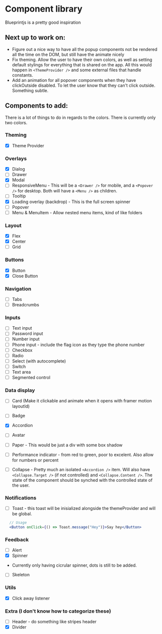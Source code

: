 # Component library

Blueprintjs is a pretty good inspiration

## Next up to work on:
- Figure out a nice way to have all the popup components not be rendered all the time on the DOM, but still have the animate nicely
- Fix theming. Allow the user to have their own colors, as well as setting default stylings for everything that is shared on the app. All this would happen in `<ThemeProvider />` and some external files that handle constants.
- Add an animation for all popover components when they have clickOutside disabled. To let the user know that they can't click outside. Something subtle.


## Components to add:

There is a lot of things to do in regards to the colors. There is currently only two colors.

### Theming

- [x] Theme Provider

### Overlays

- [x] Dialog
- [ ] Drawer
- [x] Modal
- [ ] ResponsiveMenu - This will be a `<Drawer />` for mobile, and a `<Popover />` for desktop. Both will have a `<Menu />` as children.
- [ ] Tooltip
- [x] Loading overlay (backdrop) - This is the full screen spinner
- [ ] Popover
- [ ] Menu & MenuItem - Allow nested menu items, kind of like folders

### Layout

- [x] Flex
- [x] Center
- [ ] Grid

### Buttons

- [x] Button
- [x] Close Button

### Navigation

- [ ] Tabs
- [ ] Breadcrumbs

### Inputs

- [ ] Text input
- [ ] Password input
- [ ] Number input
- [ ] Phone input - include the flag icon as they type the phone number
- [ ] Checkbox
- [ ] Radio
- [ ] Select (with autocomplete)
- [ ] Switch
- [ ] Text area
- [ ] Segmented control

### Data display

- [ ] Card (Make it clickable and animate when it opens with framer motion layoutId)
- [ ] Badge
- [x] Accordion
- [ ] Avatar
- [ ] Paper - This would be just a div with some box shadow
- [ ] Performance indicator - from red to green, poor to excelent. Also allow for numbers or percent 
- [ ] Collapse - Pretty much an isolated `<Accordion />` item. Will also have `<Collapse.Target />` (if not controlled) and `<Collapse.Content />`. The state of the component should be synched with the controlled state of the user.


### Notifications

- [ ] Toast - this toast will be inisialized alongside the themeProvider and will be global.

```jsx
  // Usage
  <Button onClick={() => Toast.message("Hey")}>Say hey</Button>
```

### Feedback

- [ ] Alert
- [x] Spinner
 - Currently only having cicrular spinner, dots is still to be added.
- [ ] Skeleton

### Utils

- [x] Click away listener

### Extra (I don't know how to categorize these)

- [ ] Header - do something like stripes header
- [x] Divider
